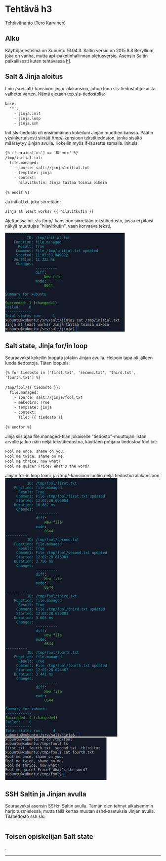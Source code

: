 # Tehtävä h3
[Tehtävänanto (Tero Karvinen)](http://terokarvinen.com/2018/aikataulu-%E2%80%93-palvelinten-hallinta-ict4tn022-4-ti-5-ke-5-loppukevat-2018-5p#h3)

## Alku

Käyttöjärjestelmä on Xubuntu 16.04.3. Saltin versio on 2015.8.8 Beryllium, joka on vanha, mutta apt-paketinhallinnan oletusversio. Asensin Saltin paikallisesti kuten tehtävässä [h1](https://github.com/Oliver-Siren/palvelinten-hallinta-ict4tn022-4/blob/master/assignments/h1.md).

## Salt & Jinja aloitus

Loin /srv/salt/-kansioon jinja/-alakansion, johon luon sls-tiedostot jokaista vaihetta varten. Nämä ajetaan top.sls-tiedostolla:

```
base:
  '*':
    - jinja.init
    - jinja.loop
    - jinja.ssh
```

Init.sls-tiedosto oli ensimmäinen kokeiluni Jinjan muottien kanssa. Päätin yksinkertaisesti siirtää /tmp/-kansioon tekstitiedoston, jonka sisältö määräytyy Jinjan avulla. Kokeilin myös if-lausetta samalla. Init.sls:

```
{% if grains['os'] == 'Ubuntu' %}
/tmp/initial.txt:
  file.managed:
    - source: salt://jinja/initial.txt
    - template: jinja
    - context: 
      hilavitkutin: Jinja taitaa toimia oikein

{% endif %}
```

Ja initial.txt, joka siirretään:

```
Jinja at least works? {{ hilavitkutin }}
```

Ajettaessa init.sls /tmp/-kansioon siirretään tekstitiedosto, jossa ei pitäisi näkyä muuttujaa "hilavitkutin", vaan korvaava teksti.

![jinjainit](https://github.com/Oliver-Siren/palvelinten-hallinta-ict4tn022-4/blob/master/images/jinjainit.png)

## Salt state, Jinja for/in loop

Seuraavaksi kokeilin loopata jotakin Jinjan avulla. Helpoin tapa oli jälleen luoda tiedostoja. Täten loop.sls:

```
{% for tiedosto in ['first.txt', 'second.txt', 'third.txt', 'fourth.txt'] %}

/tmp/fool/{{ tiedosto }}:
  file.managed:
    - source: salt://jinja/fool.txt
    - makedirs: True
    - template: jinja
    - context:
      file: {{ tiedosto }}

{% endfor %}
```
Jinja siis ajaa file.managed-tilan jokaiselle "tiedosto"-muuttujan listan arvolle ja luo näin neljä tekstitiedostoa, käyttäen pohjana tiedostoa fool.txt:

```
Fool me once, shame on you.
Fool me twice, shame on me.
Fool me thrice, now what?
Fool me quice? Frice? What's the word?
```
Jinjan for-in loop toimi, ja /tmp/-kansioon luotiin neljä tiedostoa alakansioon.
![jinjaloop](https://github.com/Oliver-Siren/palvelinten-hallinta-ict4tn022-4/blob/master/images/jinjaloop.png) ![tmpfool](https://github.com/Oliver-Siren/palvelinten-hallinta-ict4tn022-4/blob/master/images/tmpfool.png)

## SSH Saltin ja Jinjan avulla

Seuraavaksi asensin SSH:n Saltin avulla. Tämän olen tehnyt aikaisemmin harjoitusmielessä, mutta tällä kertaa muutan sshd-asetuksia Jinjan avulla. Tilatiedosto ssh.sls:

```

```

## Toisen opiskelijan Salt state

.

---
